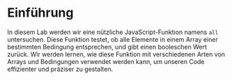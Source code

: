 # Einführung

In diesem Lab werden wir eine nützliche JavaScript-Funktion namens `all` untersuchen. Diese Funktion testet, ob alle Elemente in einem Array einer bestimmten Bedingung entsprechen, und gibt einen booleschen Wert zurück. Wir werden lernen, wie diese Funktion mit verschiedenen Arten von Arrays und Bedingungen verwendet werden kann, um unseren Code effizienter und präziser zu gestalten.
